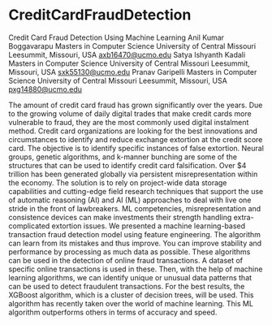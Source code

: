 # CreditCardFraudDetection
Credit Card Fraud Detection Using Machine Learning
Anil Kumar Boggavarapu Masters in Computer Science University of Central Missouri Leesummit, Missouri, USA axb16470@ucmo.edu
Satya Ishyanth Kadali Masters in Computer Science University of Central Missouri Leesummit, Missouri, USA sxk55130@ucmo.edu
Pranav Garipelli Masters in Computer Science University of Central Missouri Leesummit, Missouri, USA pxg14880@ucmo.edu

The amount of credit card fraud has grown significantly over the years. Due to the growing volume of daily digital trades that make credit cards more vulnerable to fraud, they are the most commonly used digital instalment method. Credit card organizations are looking for the best innovations and circumstances to identify and reduce exchange extortion at the credit score card. The objective is to identify specific instances of false extortion. Neural groups, genetic algorithms, and k-manner bunching are some of the structures that can be used to identify credit card falsification. Over $4 trillion has been generated globally via persistent misrepresentation within the economy. The solution is to rely on project-wide data storage capabilities and cutting-edge field research techniques that support the use of automatic reasoning (AI) and AI (ML) approaches to deal with live one stride in the front of lawbreakers. ML competencies, misrepresentation and consistence devices can make investments their strength handling extra-complicated extortion issues. We presented a machine learning-based transaction fraud detection model using feature engineering. The algorithm can learn from its mistakes and thus improve. You can improve stability and performance by processing as much data as possible. These algorithms can be used in the detection of online fraud transactions. A dataset of specific online transactions is used in these. Then, with the help of machine learning algorithms, we can identify unique or unusual data patterns that can be used to detect fraudulent transactions. For the best results, the XGBoost algorithm, which is a cluster of decision trees, will be used. This algorithm has recently taken over the world of machine learning. This ML algorithm outperforms others in terms of accuracy and speed.
